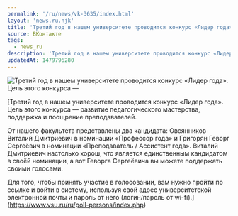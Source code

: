 ```yaml
---
permalink: '/ru/news/vk-3635/index.html'
layout: 'news.ru.njk'
title: 'Третий год в нашем университете проводится конкурс «Лидер года»'
source: ВКонтакте
tags:
  - news_ru
description: 'Третий год в нашем университете проводится конкурс «Лидер года»'
updatedAt: 1479796280
---
```

![Третий год в нашем университете проводится конкурс «Лидер года». Цель этого конкурса —](https://sun9-15.userapi.com/c636731/v636731484/3429d/jYDxcsjKbf4.jpg)

[Третий год в нашем университете проводится конкурс «Лидер года». Цель этого конкурса — развитие педагогического мастерства, поддержка и поощрение преподавателей.

От нашего факультета представлены два кандидата: Овсянников Виталий Дмитриевич в номинации «Профессор года» и Григорян Геворг Сергеёвич в номинации «Преподаватель / Ассистент года». Виталий Дмитриевич настолько хорош, что является единственным кандидатом в своёй номинации, а вот Геворга Сергеёвича вы можете поддержать своими голосами.

Для того, чтобы принять участие в голосовании, вам нужно пройти по ссылке и войти в систему, используя свой адрес университетской электронной почты и пароль от него (логин/пароль от wi-fi).](https://www.vsu.ru/ru/poll-persons/index.php)
